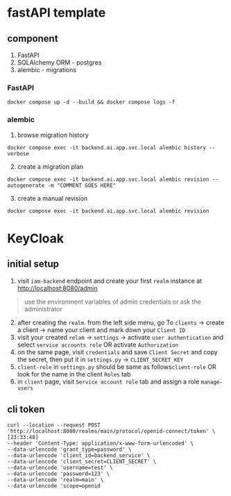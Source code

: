# fastAPI template

## component
1. FastAPI
2. SQLAlchemy ORM - postgres
3. alembic - migrations

### FastAPI
```
docker compose up -d --build && docker compose logs -f
```

### alembic
1. browse migration history
```
docker compose exec -it backend.ai.app.svc.local alembic history --verbose
```
2. create a migration plan
```
docker compose exec -it backend.ai.app.svc.local alembic revision --autogenerate -m "COMMENT GOES HERE"
```
3. create a manual revision
```
docker compose exec -it backend.ai.app.svc.local alembic revision
```
# KeyCloak
## initial setup
1. visit `iam-backend` endpoint and create your first `realm` instance at [http://localhost:8080/admin](http://localhost:8080/admin)
> use the environment variables of admin credentials or ask the administrator
2. after creating the `realm`. from the left side menu, go To `clients` -> create a client -> name your client and mark down your `Client ID`
3. visit your created `relam` -> `settings` -> activate `user authentication` and select `service accounts role` OR activate `Authorization`
4. on the same page, visit `credentials` and save `Client Secret` and copy the secret, then put it in `settings.py` -> `CLIENT_SECRET_KEY`
5. `client-role` in `settings.py` should be same as follows`client-role` OR look for the name in the client `Roles` tab
6. in `client` page, visit `Service account role` tab and assign a role `manage-users`

## cli token
```
curl --location --request POST 'http://localhost:8080/realms/main/protocol/openid-connect/token' \                                                                                                   [23:33:48]
--header 'Content-Type: application/x-www-form-urlencoded' \
--data-urlencode 'grant_type=password' \
--data-urlencode 'client_id=backend_service' \
--data-urlencode 'client_secret=CLIENT_SECRET' \
--data-urlencode 'username=test' \
--data-urlencode 'password=123' \
--data-urlencode 'realm=main' \
--data-urlencode 'scope=openid
```